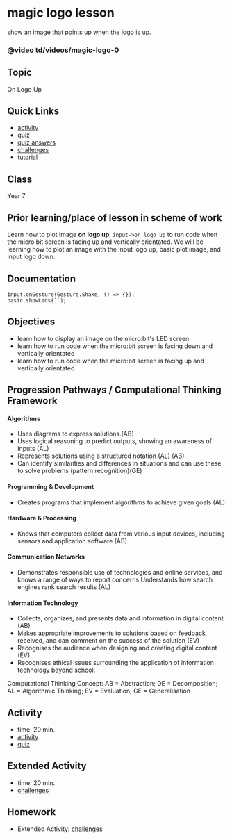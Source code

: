 # magic logo lesson

show an image that points up when the logo is up.

### @video td/videos/magic-logo-0

## Topic

On Logo Up

## Quick Links

* [activity](/lessons/magic-logo/activity)
* [quiz](/lessons/magic-logo/quiz)
* [quiz answers](/lessons/magic-logo/quiz-answers)
* [challenges](/lessons/magic-logo/challenges)
* [tutorial](/lessons/magic-logo/tutorial)

## Class

Year 7

## Prior learning/place of lesson in scheme of work

Learn how to plot image **on logo up**, `input->on logo up` to run code when the micro:bit screen is facing up and vertically orientated. We will be learning how to plot an image with the input logo up, basic plot image, and input logo down.

## Documentation

```cards
input.onGesture(Gesture.Shake, () => {});
basic.showLeds(``);
```

## Objectives

* learn how to display an image on the micro:bit's LED screen
* learn how to run code when the micro:bit screen is facing down and vertically orientated
* learn how to run code when the micro:bit screen is facing up and vertically orientated

## Progression Pathways / Computational Thinking Framework

#### Algorithms

* Uses diagrams to express solutions.(AB)
*  Uses logical reasoning to predict  outputs, showing an awareness of inputs (AL)
* Represents solutions using a structured notation (AL) (AB)
*  Can identify similarities and differences in situations and can use these to solve problems (pattern recognition)(GE)

#### Programming & Development

* Creates programs that implement algorithms to achieve given goals (AL)

#### Hardware & Processing

* Knows that computers collect data from various input devices, including sensors and application software (AB)

#### Communication Networks

* Demonstrates responsible use of technologies and online services, and knows a range of ways to report concerns Understands how search engines rank search results (AL)

#### Information Technology

* Collects, organizes, and presents data and information in digital content (AB)
* Makes appropriate improvements to solutions based on feedback received, and can comment on the success of the solution (EV)
* Recognises the audience when designing and creating digital content (EV)
* Recognises ethical issues surrounding the application of information technology beyond school.

Computational Thinking Concept: AB = Abstraction; DE = Decomposition; AL = Algorithmic Thinking; EV = Evaluation; GE = Generalisation

## Activity

* time: 20 min.
* [activity](/lessons/magic-logo/activity)
* [quiz](/lessons/magic-logo/quiz)

## Extended Activity

* time: 20 min.
* [challenges](/lessons/magic-logo/challenges)

## Homework

* Extended Activity: [challenges](/lessons/magic-logo/challenges)

